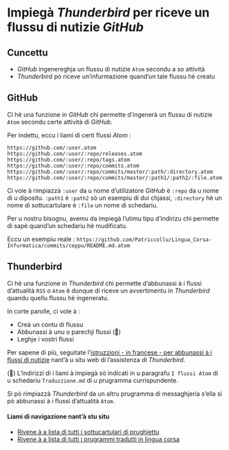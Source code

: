 # Impiegà _Thunderbird_ per riceve un flussu di nutizie _GitHub_

## Cuncettu
- _GitHub_ ingenereghja un flussu di nutizie `Atom` secondu a so attività
- _Thunderbird_ pò riceve un’infurmazione quand’un tale flussu hè creatu

## GitHub

Ci hè una funzione in _GitHub_ chì permette d’ingenerà un flussu di nutizie `Atom` secondu certe attività di _GitHub_.  

Per indettu, eccu i liami di certi flussi _Atom_ :  

```
https://github.com/:user.atom
https://github.com/:user/:repo/releases.atom
https://github.com/:user/:repo/tags.atom
https://github.com/:user/:repo/commits.atom
https://github.com/:user/:repo/commits/master/:path/:directory.atom
https://github.com/:user/:repo/commits/master/:path1/:path2/:file.atom
```
  
Ci vole à rimpiazzà `:user` da u nome d’utilizatore _GitHub_ è `:repo` da u nome di u dipositu. `:path1` è `:path2` sò un esempiu di dui chjassi, `:directory` hè un nome di sottucartulare è `:file` un nome di schedariu.

Per u nostru bisognu, avemu da impiegà l’utimu tipu d’indirizu chì permette di sapè quand’un schedariu hè mudificatu.

Eccu un esempiu reale : `https://github.com/Patriccollu/Lingua_Corsa-Infurmatica/commits/ceppu/README.md.atom`

## Thunderbird

Ci hè una funzione in _Thunderbird_ chì permette d’abbunassi à i flussi d’attualità `RSS` o `Atom` è dunque di riceve un avvertimentu in _Thunderbird_ quandu quellu flussu hè ingeneratu.

In corte parolle, ci vole à :
- Creà un contu di flussu
- Abbunassi à unu o parechji flussi (📗)
- Leghje i vostri flussi
  
Per sapene di più, seguitate l’[istruzzioni - in francese - per abbunassi à i flussi di nutizie](https://support.mozilla.org/fr/kb/comment-s-abonner-aux-flux-de-nouvelles-et-blogs) nant’à u situ web di l’assistenza di _Thunderbird_.
  
(📗) L’indirizzi di i liami à impiegà sò indicati in u paragrafu `I flussi Atom` di u schedariu `Traduzzione.md` di u prugramma currispundente.

Si pò rimpiazzà _Thunderbird_ da un altru prugramma di messaghjeria s’ella si pò abbunassi à i flussi d’attualità `Atom`.

#### Liami di navigazione nant’à stu situ
- [Rivene à a lista di tutti i sottucartulari di prughjettu](../../tree/ceppu/Prughjetti)
- [Rivene à a lista di tutti i prugrammi tradutti in lingua corsa](../../#readme)

